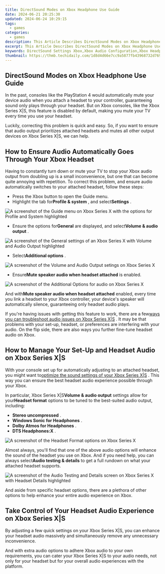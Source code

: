 ```yaml
---
title: DirectSound Modes on Xbox Headphone Use Guide
date: 2024-06-21 20:25:30
updated: 2024-06-24 10:29:15
tags:
  - games
categories:
  - games
description: This Article Describes DirectSound Modes on Xbox Headphone Use Guide
excerpt: This Article Describes DirectSound Modes on Xbox Headphone Use Guide
keywords: DirectSound Settings Xbox,Xbox Audio Configuration,Xbox Headphones Connection Guide,Optimizing Xbox Sound Quality,Implementing DirectSound in Xbox,Headphones Mode on Xbox Console,Enhancing Gameplay with Xbox Headphone Modes
thumbnail: https://thmb.techidaily.com/1d8d4d66e7cc9a5877fb43968732d769c13ca22c34daec24e1d24e09cc0c1b30.jpg
---
```


## DirectSound Modes on Xbox Headphone Use Guide

 In the past, consoles like the PlayStation 4 would automatically mute your device audio when you attach a headset to your controller, guaranteeing sound only plays through your headset. But on Xbox consoles, like the Xbox Series X|S, this feature is disabled by default, making you mute your TV every time you use your headset.

 Luckily, correcting this problem is quick and easy. So, if you want to ensure that audio output prioritizes attached headsets and mutes all other output devices on Xbox Series X|S, we can help.

## How to Ensure Audio Automatically Goes Through Your Xbox Headset

 Having to constantly turn down or mute your TV to stop your Xbox audio output from doubling up is a small inconvenience, but one that can become quite annoying with repetition. To correct this problem, and ensure audio automatically switches to your attached headset, follow these steps:

* Press the Xbox button to open the Guide menu.
* Highlight the tab for**Profile & system** , and select**Settings** .

![A screenshot of the Guide menu on Xbox Series X with the options for Profile and System highlighted](https://static1.makeuseofimages.com/wordpress/wp-content/uploads/2023/07/xbox-guide-menu.jpg)

* Ensure the options for**General** are displayed, and select**Volume & audio output** .

![A screenshot of the General settings of an Xbox Series X with Volume and Audio Output highlighted](https://static1.makeuseofimages.com/wordpress/wp-content/uploads/2023/07/volume-and-audio-output-1.jpg)

* Select**Additional options** .

![A screenshot of the Volume and Audio Output setings on Xbox Series X](https://static1.makeuseofimages.com/wordpress/wp-content/uploads/2023/07/additional-options.jpg)

* Ensure**Mute speaker audio when headset attached** is enabled.

![A screenshot of the Additional Options for audio on Xbox Series X](https://static1.makeuseofimages.com/wordpress/wp-content/uploads/2023/07/mute-speaker-audio.jpg)

 And with**Mute speaker audio when headset attached** enabled, every time you link a headset to your Xbox controller, your device's speaker will automatically silence, guaranteeing only headset audio plays.

 If you're having issues with getting this feature to work, there are a few[ways you can troubleshoot audio issues on Xbox Series X|S](https://www.makeuseof.com/troubleshoot-xbox-audio-issues/) . It may be that problems with your set-up, headset, or preferences are interfering with your audio. On the flip side, there are also ways you further fine-tune headset audio on Xbox.

## How to Manage Your Set-Up and Headset Audio on Xbox Series X|S

 With your console set up for automatically adjusting to an attached headset, you might want to[optimize the sound settings of your Xbox Series X|S](https://www.makeuseof.com/xbox-series-xs-sound-settings/) . This way you can ensure the best headset audio experience possible through your Xbox.

 In particular, Xbox Series X|S**Volume & audio output** settings allow for your**Headset format** options to be tuned to the best-suited audio output, including:

* **Stereo uncompressed** .
* **Windows Sonic for Headphones** .
* **Dolby Atmos for Headphones** .
* **DTS Headphones:X** .

![A screenshot of the Headset Format options on Xbox Series X](https://static1.makeuseofimages.com/wordpress/wp-content/uploads/2023/07/headset-format.jpg)

 Almost always, you'll find that one of the above audio options will enhance the sound of the headset you use on Xbox. And if you need help, you can always select**Audio testing & details** to get a full rundown on what your attached headset supports.

![A screenshot of the Audio Testing and Details screen on Xbox Series X with Headset Details highlighted](https://static1.makeuseofimages.com/wordpress/wp-content/uploads/2023/07/headset-details.jpg)

 And aside from specific headset options, there are a plethora of other options to help enhance your entire audio experience on Xbox.

## Take Control of Your Headset Audio Experience on Xbox Series X|S

 By adjusting a few quick settings on your Xbox Series X|S, you can enhance your headset audio massively and simultaneously remove any unnecessary inconvenience.

 And with extra audio options to adhere Xbox audio to your own requirements, you can cater your Xbox Series X|S to your audio needs, not only for your headset but for your overall audio experiences with the platform.


<ins class="adsbygoogle"
     style="display:block"
     data-ad-format="autorelaxed"
     data-ad-client="ca-pub-7571918770474297"
     data-ad-slot="1223367746"></ins>



<ins class="adsbygoogle"
     style="display:block"
     data-ad-client="ca-pub-7571918770474297"
     data-ad-slot="8358498916"
     data-ad-format="auto"
     data-full-width-responsive="true"></ins>
